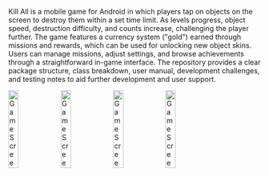 Kill All is a mobile game for Android in which players tap on objects on the screen to destroy them within a set time limit. As levels progress, object speed, destruction difficulty, and counts increase, challenging the player further. The game features a currency system ("gold") earned through missions and rewards, which can be used for unlocking new object skins. Users can manage missions, adjust settings, and browse achievements through a straightforward in-game interface. The repository provides a clear package structure, class breakdown, user manual, development challenges, and testing notes to aid further development and user support.

<img src="https://github.com/user-attachments/assets/fc08f949-50d5-4497-b4a9-81e612f7c6c4" alt="Game Screenshot" width="20%" />
<img src="https://github.com/user-attachments/assets/e4cdc103-d08f-4b88-bf3f-763fa59d4b3f" alt="Game Screenshot" width="20%" />
<img src="https://github.com/user-attachments/assets/2e3c8ac1-2351-48b8-98c4-e0f1c83466b3" alt="Game Screenshot" width="20%" />
<img src="https://github.com/user-attachments/assets/0ba2c695-2e1b-40c2-baab-7cc9d2c25b1d" alt="Game Screenshot" width="20%" />

